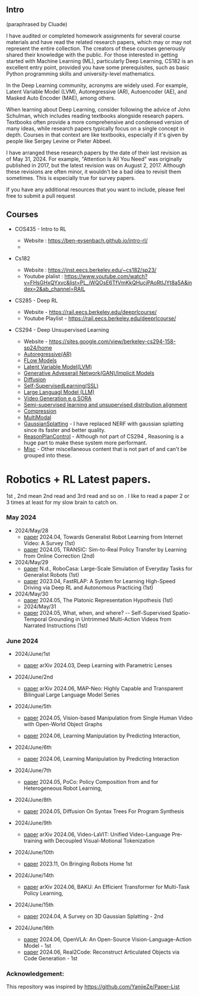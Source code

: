 
## Intro  

(paraphrased by Cluade) 

I have audited or completed homework assignments for several course materials and have read the related research papers, which may or may not represent the entire collection. The creators of these courses generously shared their knowledge with the public. For those interested in getting started with Machine Learning (ML), particularly Deep Learning, CS182 is an excellent entry point, provided you have some prerequisites, such as basic Python programming skills and university-level mathematics.

In the Deep Learning community, acronyms are widely used. For example, Latent Variable Model (LVM), Autoregressive (AR), Autoencoder (AE), and Masked Auto Encoder (MAE), among others. 

When learning about Deep Learning, consider following the advice of John Schulman, which includes reading textbooks alongside research papers. Textbooks often provide a more comprehensive and condensed version of many ideas, while research papers typically focus on a single concept in depth. Courses in that context are like textbooks, especially if it's given by people like Sergey Levine or Pieter Abbeel.

I have arranged these research papers by the date of their last revision as of May 31, 2024. For example, "Attention Is All You Need" was originally published in 2017, but the latest revision was on August 2, 2017. Although these revisions are often minor, it wouldn't be a bad idea to revisit them sometimes. This is especially true for survey papers.

If you have any additional resources that you want to include, please feel free to submit a pull request


## Courses 
* COS435 - Intro to RL 
    - Website : https://ben-eysenbach.github.io/intro-rl/
    - 

* Cs182
    - Website :  https://inst.eecs.berkeley.edu/~cs182/sp23/
    - Youtube plalist : https://www.youtube.com/watch?v=FHsGHxQYxvc&list=PL_iWQOsE6TfVmKkQHucjPAoRtIJYt8a5A&index=2&ab_channel=RAIL
    
* CS285 - Deep RL 
    - Website - https://rail.eecs.berkeley.edu/deeprlcourse/
    - Youtube Playlist - https://rail.eecs.berkeley.edu/deeprlcourse/

* CS294 -   Deep Unsupervised Learning
    - Website - https://sites.google.com/view/berkeley-cs294-158-sp24/home
    - [Autoregressive(AR)](./courses/cs294/AR.md)
    - [FLow Models](./courses/cs294/Flow.md)
    - [Latent Variable Model(LVM)](./courses/cs294/LVM.md)
    - [Generative Adveserail Network(GAN)/Implicit Models](./courses/cs294/GAN.md)
    - [Diffusion](./courses/cs294/Diffusion.md)
    - [Self-SupervisedLearning(SSL)](./courses/cs294/SSL.md)
    - [Large Languagl Model (LLM)](./courses/cs294/LLM.md)
    - [Video Generation e.g SORA](./courses/cs294/VideoGeneration.md)
    - [Semi-supervised learning and unsupervised distribution alignment ](./courses/cs294/SemiSupervised.md)
    - [Compression](./courses/cs294/compression.md)
    - [MultiModal](./courses/cs294/compression.md)
    - [GaussianSplatting](./courses/cs294/GaussianSplatting.md) - I have replaced NERF with gaussian splatting since its faster and better quality. 
    - [ReasonPlanControl](./courses/cs294/ReasonPlanControl.md) - Although not part of CS294 , Reasoning is a huge part to make these system more performant. 
    - [Misc](./courses/cs294/Misc.md) - Other miscellaneous content that is not part of and can't be grouped into these. 



# Robotics + RL Latest papers. 

1st , 2nd mean 2nd read and 3rd read and so on . I like to read a paper 2 or 3 times at least for my slow brain to catch on. 

### May 2024

* 2024/May/28
    - [paper](http://arxiv.org/abs/2404.19664) 2024.04, Towards Generalist Robot Learning from Internet Video: A Survey (1st)
    - [paper](http://arxiv.org/abs/2405.10315) 2024.05, TRANSIC: Sim-to-Real Policy Transfer by Learning from Online Correction (2nd)
* 2024/May/29
    - [paper](https://robocasa.ai/assets/robocasa_rss24.pdf) N.d., RoboCasa: Large-Scale Simulation of Everyday Tasks for Generalist Robots (1st)
    - [paper](http://arxiv.org/abs/2304.09831) 2023.04, FastRLAP: A System for Learning High-Speed Driving via Deep RL and Autonomous Practicing (1st)
* 2024/May/30
    - [paper](http://arxiv.org/abs/2405.07987) 2024.05, The Platonic Representation Hypothesis (1st)
    * 2024/May/31
    - [paper](http://arxiv.org/abs/2303.16990) 2024.05, What, when, and where? -- Self-Supervised Spatio-Temporal Grounding in Untrimmed Multi-Action Videos from Narrated Instructions (1st)

### June 2024

* 2024/June/1st
    - [paper](http://arxiv.org/abs/2404.00408) arXiv  2024.03, Deep Learning with Parametric Lenses 

* 2024/June/2nd
    - [paper](http://arxiv.org/abs/2405.19327) arXiv  2024.06, MAP-Neo: Highly Capable and Transparent Bilingual Large Language Model Series

* 2024/June/5th
    - [paper](http://arxiv.org/abs/2405.20321) 2024.05, Vision-based Manipulation from Single Human Video with Open-World Object Graphs

    - [paper](http://arxiv.org/abs/2406.00439) 2024.06, Learning Manipulation by Predicting Interaction,

* 2024/June/6th
    - [paper](http://arxiv.org/abs/2406.00439) 2024.06, Learning Manipulation by Predicting Interaction
* 2024/June/7th
    - [paper](http://arxiv.org/abs/2402.02511) 2024.05, PoCo: Policy Composition from and for Heterogeneous Robot Learning, 

* 2024/June/8th
    - [paper](http://arxiv.org/abs/2405.20519) 2024.05, Diffusion On Syntax Trees For Program Synthesis

* 2024/June/9th
    - [paper](http://arxiv.org/abs/2402.03161) arXiv  2024.06, Video-LaVIT: Unified Video-Language Pre-training with Decoupled Visual-Motional Tokenization

* 2024/June/10th
    - [paper](http://arxiv.org/abs/2311.16098) 2023.11, On Bringing Robots Home 1st


* 2024/June/14th 
    - [paper](http://arxiv.org/abs/2406.07539) arXiv  2024.06, BAKU: An Efficient Transformer for Multi-Task Policy Learning,

* 2024/June/15th
    - [paper](http://arxiv.org/abs/2401.03890) 2024.04, A Survey on 3D Gaussian Splatting - 2nd
* 2024/June/16th
    - [paper](http://arxiv.org/abs/2406.09246) 2024.06, OpenVLA: An Open-Source Vision-Language-Action Model - 1st 
    - [paper](http://arxiv.org/abs/2406.08474) 2024.06, Real2Code: Reconstruct Articulated Objects via Code Generation - 1st 



### Acknowledgement: 

This repository was inspired by https://github.com/YanjieZe/Paper-List 